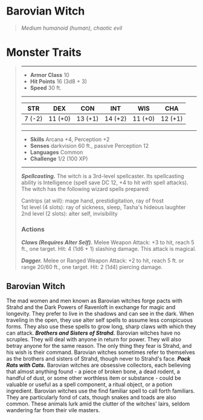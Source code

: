 # Barovian Witch
>*Medium humanoid (human), chaotic evil*
# Monster Traits
>___
>- **Armor Class** 10
>- **Hit Points** 16 (3d8 + 3)
>- **Speed** 30 ft.
>___
>|STR|DEX|CON|INT|WIS|CHA|
>|:---:|:---:|:---:|:---:|:---:|:---:|
>|7 (-2)|11 (+0)|13 (+1)|14 (+2)|11 (+0)|12 (+1)|
>___
>- **Skills** Arcana +4, Perception +2
>- **Senses** darkvision 60 ft., passive Perception 12
>- **Languages** Common
>- **Challenge** 1/2 (100 XP)
>___
>***Spellcasting.*** The witch is a 3rd-level spellcaster. Its spellcasting ability is Intelligence (spell save DC 12, +4 to hit with spell attacks). The witch has the following wizard spells prepared:  
>
>Cantrips (at will): mage hand, prestidigitation, ray of frost  
>1st level (4 slots): ray of sickness, sleep, Tasha's hideous laughter  
>2nd level (2 slots): alter self, invisibility  
>
>### Actions
>***Claws (Requires Alter Self).*** Melee Weapon Attack: +3 to hit, reach 5 ft., one target. Hit: 4 (1d6 + 1) slashing damage. This attack is magical.  
>
>***Dagger.*** Melee  or Ranged Weapon Attack: +2 to hit, reach 5 ft. or range 20/60 ft., one target. Hit: 2 (1d4) piercing damage.
## Barovian Witch
The mad women and men known as Barovian witches forge pacts with Strahd and the Dark Powers of Ravenloft in exchange for magic and longevity. They prefer to live in the shadows and can see in the dark. When traveling in the open, they use alter self spells to assume less conspicuous forms. They also use these spells to grow long, sharp claws with which they can attack.
***Brothers and Sisters of Strahd.*** Barovian witches have no scruples. They will deal with anyone in return for power. They will also betray anyone for the same reason. The only thing they fear is Strahd, and his wish is their command. Barovian witches sometimes refer to themselves as the brothers and sisters of Strahd, though never to Strahd's face.
***Pack Rats with Cats.***  Barovian witches are obsessive collectors, each believing that almost anything found - a piece of broken bone, a dead rodent, a handful of dust, or some other worthless item or substance - could be valuable or useful as a spell component, a ritual object, or a potion ingredient.
Barovian witches use the find familiar spell to call forth familiars. They are particularly fond of cats, though snakes and toads are also common. These animals lurk amid the clutter of the witches' lairs, seldom wandering far from their vile masters.